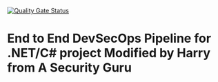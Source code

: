 
[![Quality Gate Status](https://sonarcloud.io/api/project_badges/measure?project=devops4mecode_-github-action-devsecops-dotnet&metric=alert_status)](https://sonarcloud.io/summary/new_code?id=devops4mecode_-github-action-devsecops-dotnet)
# End to End DevSecOps Pipeline for .NET/C# project Modified by Harry from A Security Guru

